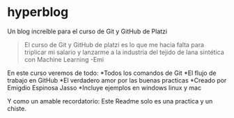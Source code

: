 # hyperblog
Un blog increíble para el curso de Git y GitHub de Platzi

>El curso de Git y GitHub de platzi es lo que me hacia falta para triplicar mi salario y lanzarme a la industria del tejido de lana sintética con Machine Learning
>-Emi

En este curso veremos de todo:
*Todos los comandos de Git
*El flujo de trabajo en GitHub
*El verdadero amor por las buenas practicas
*Creado por Emigdio Espinosa Jasso
*Incluye ejemplos en windows linux y mac

Y como un amable recordatorio: Este Readme solo es una practica y un chiste.